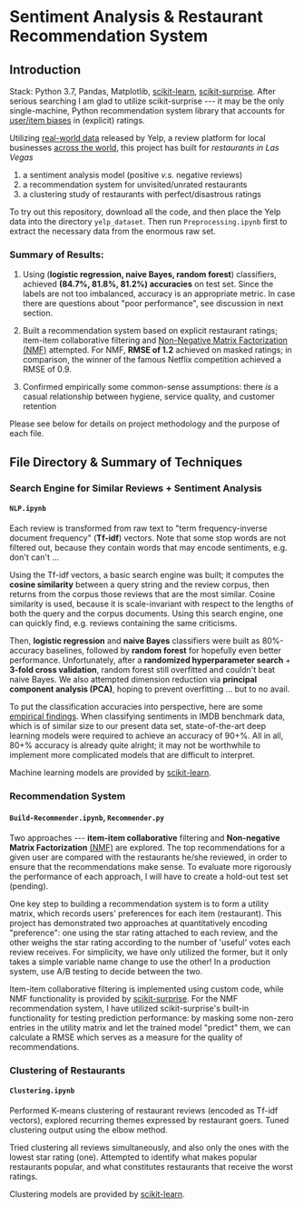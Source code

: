 # Sentiment Analysis & Restaurant Recommendation System
## Introduction

Stack: Python 3.7, Pandas, Matplotlib, [scikit-learn](http://scikit-learn.org/), [scikit-surprise](http://surpriselib.com/).
After serious searching I am glad to utilize scikit-surprise --- it may be the only single-machine, Python recommendation system library that accounts for [user/item biases](https://surprise.readthedocs.io/en/stable/matrix_factorization.html#surprise.prediction_algorithms.matrix_factorization.NMF) in (explicit) ratings.

Utilizing [real-world data](https://www.yelp.com/dataset/challenge) released by Yelp, a review platform for local
businesses [across the world](https://www.yelp.com/locations), this project has built for
*restaurants in Las Vegas*
1. a sentiment analysis model (positive *v.s.* negative reviews)
2. a recommendation system for unvisited/unrated restaurants
3. a clustering study of restaurants with perfect/disastrous ratings

To try out this repository, download all the code, and then place the Yelp data into the
directory `yelp_dataset`. Then run `Preprocessing.ipynb` first to extract
the necessary data from the enormous raw set.

### Summary of Results:
1. Using (**logistic regression, naive Bayes, random forest**) classifiers, achieved **(84.7%, 81.8%, 81.2%) accuracies** on
test set. Since the labels are not too imbalanced, accuracy is an appropriate metric. In case
there are questions about "poor performance", see discussion in next section.

2. Built a recommendation system based on explicit restaurant ratings; item-item collaborative
filtering and [Non-Negative Matrix Factorization (NMF)]((http://www.albertauyeung.com/post/python-matrix-factorization/)) attempted. For NMF, **RMSE of 1.2** achieved on masked ratings; in comparison, the winner of the famous
Netflix competition achieved a RMSE of 0.9.

3. Confirmed empirically some common-sense assumptions: there *is* a casual relationship between
hygiene, service quality, and customer retention

Please see below for details on project methodology and the purpose of each file.

## File Directory & Summary of Techniques
### Search Engine for Similar Reviews + Sentiment Analysis
####  `NLP.ipynb`
Each review is transformed from raw text to "term frequency-inverse document frequency"
(**Tf-idf**) vectors. Note that some stop words are not filtered out, because they contain words that may encode
sentiments, e.g. don't can't ...

Using the Tf-idf vectors, a basic search engine was built; it computes the **cosine similarity** between
a query string and the review corpus, then returns from the corpus those reviews that
are the most similar. Cosine similarity is used, because it is scale-invariant with respect to
the lengths of both the query and the corpus documents. Using this search engine, one
can quickly find, e.g. reviews containing the same criticisms.

Then, **logistic regression** and **naive Bayes** classifiers were
built as 80%-accuracy baselines, followed by **random forest** for hopefully even better performance.
Unfortunately, after a **randomized hyperparameter search** + **3-fold cross validation**,
random forest still overfitted and couldn't beat naive Bayes. We also attempted
dimension reduction via **principal component analysis (PCA)**, hoping to prevent overfitting ... but to no avail.

To put the classification accuracies into perspective, here are some [empirical
findings](https://blog.paralleldots.com/data-science/breakthrough-research-papers-and-models-for-sentiment-analysis/). When classifying sentiments in IMDB benchmark data, which is of similar size to our present data set, state-of-the-art deep learning models were required to achieve an accuracy of 90+%. All in all, 80+% accuracy is already quite alright;
it may not be worthwhile to implement more complicated models that are difficult to interpret.

Machine learning models are provided by [scikit-learn](http://scikit-learn.org/).

### Recommendation System
#### `Build-Recommender.ipynb`, `Recommender.py`
Two approaches --- **item-item collaborative** filtering and **Non-negative Matrix
Factorization** [(NMF)](http://www.albertauyeung.com/post/python-matrix-factorization/) are
explored. The top recommendations for a given user are compared with the restaurants he/she
reviewed, in order to ensure that the recommendations make sense. To evaluate more rigorously
the performance of each approach, I will have to create a hold-out test set (pending).

One key step to building a recommendation system is to form a utility matrix, which
records users' preferences for each item (restaurant). This project has demonstrated two
approaches at quantitatively encoding "preference": one using the star rating attached
to each review, and the other weighs the star rating according to the number of 'useful' votes
each review receives. For simplicity, we have only utilized the former, but it only takes a
simple variable name change to use the other! In a production system, use A/B testing
to decide between the two.

Item-item collaborative filtering is implemented using custom code, while NMF functionality
is provided by [scikit-surprise](http://surpriselib.com/). For the NMF recommendation system,
I have utilized scikit-surprise's built-in functionality for testing prediction performance:
by masking some non-zero entries in the utility matrix and let the trained model "predict" them,
we can calculate a RMSE which serves as a measure for the quality of recommendations.

### Clustering of Restaurants
#### `Clustering.ipynb`

Performed K-means clustering of restaurant reviews (encoded as Tf-idf vectors), explored recurring themes expressed by restaurant goers. Tuned clustering output using the elbow method.

Tried clustering all reviews simultaneously, and also only the ones with the lowest star rating (one). Attempted to identify what makes popular restaurants popular, and what constitutes restaurants that receive the worst ratings.

Clustering models are provided by [scikit-learn](http://scikit-learn.org/).
